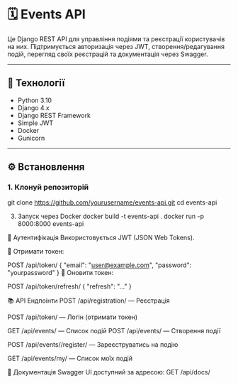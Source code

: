# 🗓️ Events API

Це Django REST API для управління подіями та реєстрації користувачів на них. Підтримується авторизація через JWT, створення/редагування подій, перегляд своїх реєстрацій та документація через Swagger.

---

## 🚀 Технології

- Python 3.10  
- Django 4.x  
- Django REST Framework  
- Simple JWT    
- Docker 
- Gunicorn  

---

## ⚙️ Встановлення

### 1. Клонуй репозиторій
git clone https://github.com/yourusername/events-api.git
cd events-api


3. Запуск через Docker
docker build -t events-api .
docker run -p 8000:8000 events-api

🔐 Аутентифікація
Використовується JWT (JSON Web Tokens).

🔑 Отримати токен:

POST /api/token/
{
  "email": "user@example.com",
  "password": "yourpassword"
}
🔄 Оновити токен:

POST /api/token/refresh/
{
  "refresh": "..."
}

📚 API Ендпоінти
POST /api/registration/ — Реєстрація

POST /api/token/ — Логін (отримати токен)

GET /api/events/ — Список подій
POST /api/events/ — Створення події

POST /api/events/<id>/register/ — Зареєструватись на подію

GET /api/events/my/ — Список моїх подій

📖 Документація
Swagger UI доступний за адресою:
GET /api/docs/




